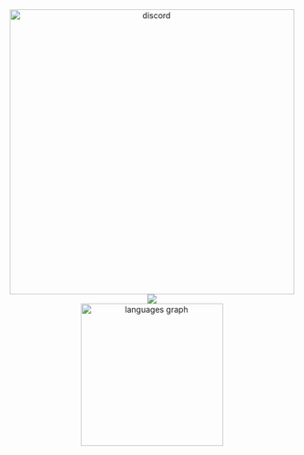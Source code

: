 <div align="center">
   <a href="https://discord.com/users/279054249919381505">
      <img align="center" src="https://lanyard.cnrad.dev/api/279054249919381505?borderRadius=5px&theme=dark&bg=00000000&hideSpotify=false&animated=true" width="500" alt="discord"/>
   </a>
   <img src="https://skillicons.dev/icons?i=linux,bash,sublime,rust,cs,c,cpp,ts,go,py" />
<div align="center">
<!--      <img src="https://github-readme-stats-git-masterorgs-github-readme-stats-team.vercel.app/api?username=tacotakedown&include_orgs=true&show_icons=true&hide_border=true&theme=transparent&locale=en&card_width=300" height="250" alt="stats"/> -->
  <img src="https://github-readme-stats.vercel.app/api/top-langs?username=tacotakedown&locale=en&size_weight=0.3&count_weight=0.7&hide_title=false&layout=compact&langs_count=6&theme=transparent&hide_border=true&card_width=300" height="250" alt="languages graph"  />
</div>

</div>
